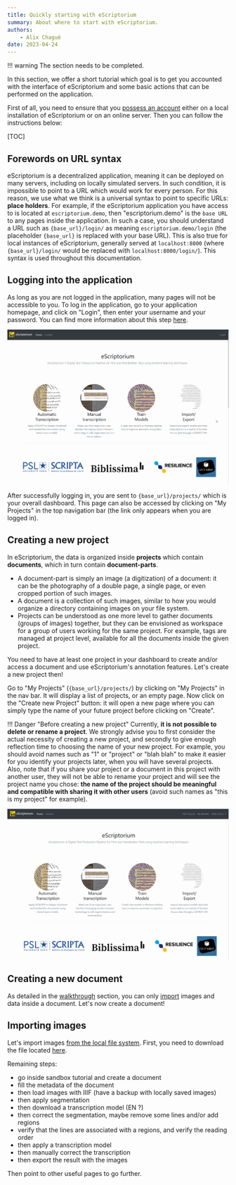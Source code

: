 ```yaml
---
title: Quickly starting with eScriptorium
summary: About where to start with eScriptorium.
authors:
    - Alix Chagué
date: 2023-04-24
---
```


!!! warning
    The section needs to be completed.

In this section, we offer a short tutorial which goal is to get you accounted with the interface of eScriptorium and some basic actions that can be performed on the application.

First of all, you need to ensure that you [possess an account](FAQ.md#how-can-i-have-an-escriptorium-account) either on a local installation of eScriptorium or on an online server. Then you can follow the instructions below:

[TOC]

## Forewords on URL syntax

eScriptorium is a decentralized application, meaning it can be deployed on many servers, including on locally simulated servers. In such condition, it is impossible to point to a URL which would work for every person. For this reason, we use what we think is a universal syntax to point to specific URLs: **place holders**. For example, if the eScriptorium application you have access to is located at `escriptorium.demo`, then "escriptorium.demo" is the `base URL` to any pages inside the application. In such a case, you should understand a URL such as `{base_url}/login/` as meaning `escriptorium.demo/login` (the placeholder `{base_url}` is replaced with your base URL). This is also true for local instances of eScriptorium, generally served at `localhost:8000` (where `{base_url}/login/` would be replaced with `localhost:8000/login/`). This syntax is used throughout this documentation.

## Logging into the application

As long as you are not logged in the application, many pages will not be accessible to you. To log in the application, go to your application homepage, and click on "Login", then enter your username and your password. You can find more information about this step [here](walkthrough_users.md#login-and-logout).

![image: scrolling on the homepage of eScriptorium and logging into the application](img/quick_start/browsing_homepage_and_login.gif "Browsing the homepage before logging into the application (v. v0.13.4b)")

After successfully logging in, you are sent to `{base_url}/projects/` which is your overall dashboard. This page can also be accessed by clicking on "My Projects" in the top navigation bar (the link only appears when you are logged in).

## Creating a new project

In eScriptorium, the data is organized inside **projects** which contain **documents**, which in turn contain **document-parts**.
<!-- todo: this section might change if you explain this somewhere else, even though it makes sense to have it explained here -->

- A document-part is simply an image (a digitization) of a document: it can be the photography of a double page, a single page, or even cropped portion of such images. 
- A document is a collection of such images, similar to how you would organize a directory containing images on your file system.
- Projects can be understood as one more level to gather documents (groups of images) together, but they can be envisioned as workspace for a group of users working for the same project. For example, tags <!--todo: add link to page explaining tag when available --> are managed at project level, available for all the documents inside the given project.<!-- todo: send to voc section once there is one -->

You need to have at least one project in your dashboard to create and/or access a document and use eScriptorium's annotation features. Let's create a new project then!

Go to "My Projects" (`{base_url}/projects/`) by clicking on "My Projects" in the nav bar. It will display a list of projects, or an empty page. Now click on the "Create new Project" button: it will open a new page where you can simply type the name of your future project before clicking on "Create".

!!! Danger "Before creating a new project"
    Currently, **it is not possible to delete or rename a project**. We strongly advise you to first consider the actual necessity of creating a new project, and secondly to give enough reflection time to choosing the name of your new project. For example, you should avoid names such as "1" or "project" or "blah blah" to make it easier for you identify your projects later, when you will have several projects.  
    Also, note that if you share your project or a document in this project with another user, they will not be able to rename your project and will see the project name you chose: **the name of the project should be meaningful and compatible with sharing it with other users** (avoid such names as "this is my project" for example).

![image: creating a new project in eScriptorium](img/quick_start/create_my_first_project.gif "From the homepage to the project dashboard, where we create a new project (v. v0.13.4b)")

## Creating a new document

As detailed in the [walkthrough](walkthrough.md) section, you can only [import](walkthrough_import.md) images and data inside a document. Let's now create a document!





## Importing images

<!-- todo: doable only when IIIF import from Gallica will not be so limited that import misses some images... -->
<!--We will use the [IIIF import](walkthrough_import.md#3-from-iiif) feature, but if it does not work correctly for you, you can also download the corresponding images [here](#) -->
<!-- todo: add link to a downloadable .zip file containing images -->
<!-- and follow the documentation on how to [import images from the local file system](walkthrough_import.md#1-from-the-local-file-system). -->
<!-- example images are taken from https://gallica.bnf.fr/iiif/ark:/12148/bpt6k10750420/manifest.json -->

Let's import images [from the local file system](walkthrough_import.md#1-from-the-local-file-system). First, you need to download the file located [here](#)<!-- todo: add link a repo with the demo images -->.


Remaining steps:

- go inside sandbox tutorial and create a document
- fill the metadata of the document
- then load images with IIIF (have a backup with locally saved images)
- then apply segmentation
- then download a transcription model (EN ?)
- then correct the segmentation, maybe remove some lines and/or add regions
- verify that the lines are associated with a regions, and verify the reading order
- then apply a transcription model
- then manually correct the transcription
- then export the result with the images

Then point to other useful pages to go further. 

